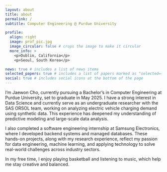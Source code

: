 ```yaml
---
layout: about
title: about
permalink: /
subtitle: Computer Engineering @ Purdue University

profile:
  align: right
  image: prof_pic.jpg
  image_circular: false # crops the image to make it circular
  more_info: >
    <p>Dublin, California</p>
    <p>Seoul, South Korea</p>

news: true # includes a list of news items
selected_papers: true # includes a list of papers marked as "selected={true}"
social: true # includes social icons at the bottom of the page
---
```


I’m Jaewon Cho, currently pursuing a Bachelor’s in Computer Engineering at Purdue University, set to graduate in May 2025. I have a strong interest in Data Science and currently serve as an undergraduate researcher with the SAS ORSOL team, working on analyzing electric vehicle charging demand using synthetic data. This experience has deepened my understanding of predictive modeling and large-scale data analysis.

I also completed a software engineering internship at Samsung Electronics, where I developed backend systems and managed databases. These hands-on projects, along with my research experience, reflect my passion for data engineering, machine learning, and applying technology to solve real-world challenges across industry sectors.

In my free time, I enjoy playing basketball and listening to music, which help me stay creative and balanced.
